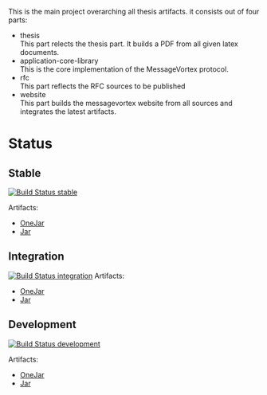 This is the main project overarching all thesis artifacts. it consists out of four parts:
- thesis<br/>
  This part relects the thesis part. It builds a PDF from all given latex documents.
- application-core-library<br/>
  This is the core implementation of the MessageVortex protocol. 
- rfc<br/>
  This part reflects the RFC sources to be published
- website<br/>
  This part builds the messagevortex website from all sources and integrates the latest artifacts.
  
# Status
## Stable
[![Build Status stable](http://www.gwerder.net/jenkins/buildStatus/icon?job=messageVortex_internal%2Fmain)](http://www.gwerder.net/jenkins/job/messageVortex_internal/job/main/) 

Artifacts:

- [OneJar](https://www.gwerder.net/jenkins/job/messageVortex_internal/job/main/lastSuccessfulBuild/artifact/application-core-library/target/MessageVortex-jar-with-dependencies.jar) 
- [Jar](https://www.gwerder.net/jenkins/job/messageVortex_internal/job/main/lastSuccessfulBuild/artifact/application-core-library/target/MessageVortex-core.jar)

## Integration
[![Build Status integration](http://www.gwerder.net/jenkins/buildStatus/icon?job=messageVortex_internal%2Fintegration)](http://www.gwerder.net/jenkins/job/messageVortex_internal/job/integration/) 
Artifacts:

- [OneJar](https://www.gwerder.net/jenkins/job/messageVortex_internal/job/integration/lastSuccessfulBuild/artifact/application-core-library/target/MessageVortex-jar-with-dependencies.jar) 
- [Jar](https://www.gwerder.net/jenkins/job/messageVortex_internal/job/integration/lastSuccessfulBuild/artifact/application-core-library/target/MessageVortex-core.jar)

## Development
[![Build Status development](http://www.gwerder.net/jenkins/buildStatus/icon?job=messageVortex_internal%2Fdevelopment)](http://www.gwerder.net/jenkins/job/messageVortex_internal/job/development/) 


Artifacts:

- [OneJar](https://www.gwerder.net/jenkins/job/messageVortex_internal/job/development/lastSuccessfulBuild/artifact/application-core-library/target/MessageVortex-jar-with-dependencies.jar) 
- [Jar](https://www.gwerder.net/jenkins/job/messageVortex_internal/job/development/lastSuccessfulBuild/artifact/application-core-library/target/MessageVortex-core.jar)
